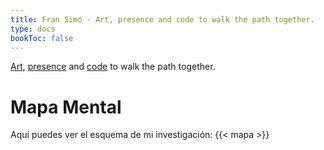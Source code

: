```yaml
---
title: Fran Simó - Art, presence and code to walk the path together.
type: docs
bookToc: false
---
```


[Art](docs/art), [presence](docs/presence) and [code](docs/code) to walk the path together.

# Mapa Mental

Aquí puedes ver el esquema de mi investigación:
{{< mapa >}}
